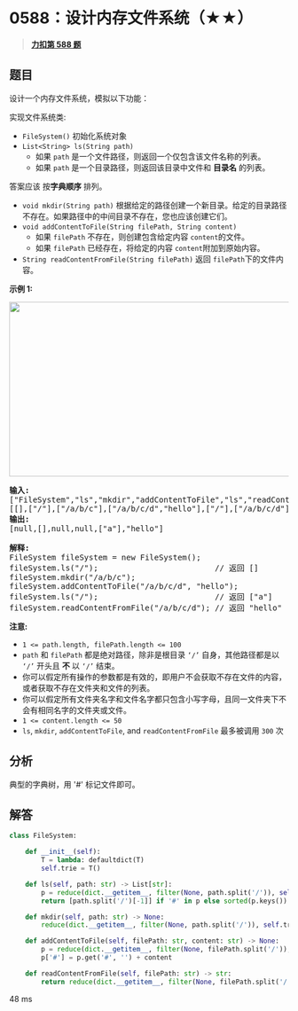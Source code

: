 # 0588：设计内存文件系统（★★）


> <u>**[力扣第 588 题](https://leetcode.cn/problems/design-in-memory-file-system/)**</u>

## 题目

<p>设计一个内存文件系统，模拟以下功能：</p>

<p>实现文件系统类:</p>

<ul>
<li><code>FileSystem()</code> 初始化系统对象</li>
<li><code>List&lt;String&gt; ls(String path)</code>
<ul>
<li>如果 <code>path</code> 是一个文件路径，则返回一个仅包含该文件名称的列表。</li>
<li>如果 <code>path</code> 是一个目录路径，则返回该目录中文件和 <strong>目录名</strong> 的列表。</li>
</ul>
</li>
</ul>

<p>          答案应该 按<strong>字典顺序</strong> 排列。</p>

<ul>
<li><code>void mkdir(String path)</code> 根据给定的路径创建一个新目录。给定的目录路径不存在。如果路径中的中间目录不存在，您也应该创建它们。</li>
<li><code>void addContentToFile(String filePath, String content)</code>
<ul>
<li>如果 <code>filePath</code> 不存在，则创建包含给定内容 <code>content</code>的文件。</li>
<li>如果 <code>filePath</code> 已经存在，将给定的内容 <code>content</code>附加到原始内容。</li>
</ul>
</li>
<li><code>String readContentFromFile(String filePath)</code> 返回 <code>filePath</code>下的文件内容。</li>
</ul>



<p><strong>示例 1:</strong></p>

<p><img src="https://assets.leetcode.com/uploads/2021/04/28/filesystem.png" style="height: 315px; width: 650px;" /></p>

<pre>
<strong>输入:</strong>
["FileSystem","ls","mkdir","addContentToFile","ls","readContentFromFile"]
[[],["/"],["/a/b/c"],["/a/b/c/d","hello"],["/"],["/a/b/c/d"]]
<strong>输出:</strong>
[null,[],null,null,["a"],"hello"]

<strong>解释:</strong>
FileSystem fileSystem = new FileSystem();
fileSystem.ls("/");                         // 返回 []
fileSystem.mkdir("/a/b/c");
fileSystem.addContentToFile("/a/b/c/d", "hello");
fileSystem.ls("/");                         // 返回 ["a"]
fileSystem.readContentFromFile("/a/b/c/d"); // 返回 "hello"</pre>



<p><strong>注意:</strong></p>

<ul>
<li><code>1 &lt;= path.length, filePath.length &lt;= 100</code></li>
<li><code>path</code> 和 <code>filePath</code> 都是绝对路径，除非是根目录 <code>‘/’</code> 自身，其他路径都是以 <code>‘/’</code> 开头且 <strong>不</strong> 以 <code>‘/’</code> 结束。</li>
<li>你可以假定所有操作的参数都是有效的，即用户不会获取不存在文件的内容，或者获取不存在文件夹和文件的列表。</li>
<li>你可以假定所有文件夹名字和文件名字都只包含小写字母，且同一文件夹下不会有相同名字的文件夹或文件。</li>
<li><code>1 &lt;= content.length &lt;= 50</code></li>
<li><code>ls</code>, <code>mkdir</code>, <code>addContentToFile</code>, and <code>readContentFromFile</code> 最多被调用 <code>300</code> 次</li>
</ul>


## 分析

典型的字典树，用 '#' 标记文件即可。

## 解答

```python
class FileSystem:

    def __init__(self):
        T = lambda: defaultdict(T)
        self.trie = T()

    def ls(self, path: str) -> List[str]:
        p = reduce(dict.__getitem__, filter(None, path.split('/')), self.trie)
        return [path.split('/')[-1]] if '#' in p else sorted(p.keys())

    def mkdir(self, path: str) -> None:
        reduce(dict.__getitem__, filter(None, path.split('/')), self.trie)

    def addContentToFile(self, filePath: str, content: str) -> None:
        p = reduce(dict.__getitem__, filter(None, filePath.split('/')), self.trie)
        p['#'] = p.get('#', '') + content

    def readContentFromFile(self, filePath: str) -> str:
        return reduce(dict.__getitem__, filter(None, filePath.split('/')), self.trie)['#']
```

48 ms
